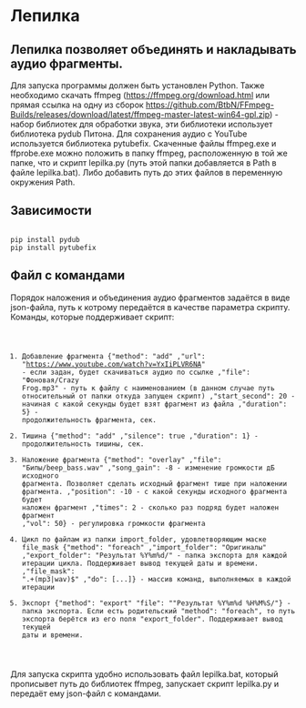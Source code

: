 # Лепилка
## Лепилка позволяет объединять и накладывать аудио фрагменты.
Для запуска программы должен быть установлен Python. Также необходимо скачать ffmpeg (https://ffmpeg.org/download.html или прямая ссылка на одну из сборок https://github.com/BtbN/FFmpeg-Builds/releases/download/latest/ffmpeg-master-latest-win64-gpl.zip) - набор библиотек для обработки звука, эти библиотеки использует библиотека pydub Питона. Для сохранения аудио с YouTube используется библиотека pytubefix.
Скаченные файлы ffmpeg.exe и ffprobe.exe можно положить в папку ffmpeg, расположенную в той же папке, что и скрипт lepilka.py (путь этой папки добавляется в Path в файле lepilka.bat). Либо добавить путь до этих файлов в переменную окружения Path.

## Зависимости
<code>
pip install pydub
pip install pytubefix
</code>

## Файл с командами
Порядок наложения и объединения аудио фрагментов задаётся в виде json-файла, путь к котрому передаётся в качестве параметра скрипту.
Команды, которые поддерживает скрипт:
<code>
1. Добавление фрагмента
  {"method": "add"
  ,"url": "https://www.youtube.com/watch?v=YxIiPLVR6NA" - если задан, будет скачиваться аудио по ссылке 
  ,"file": "Фоновая/Crazy Frog.mp3"  - путь к файлу с наименованием (в данном случае путь относительный от папки откуда запущен скрипт)
  ,"start_second": 20                - начиная с какой секунды будет взят фрагмент из файла
  ,"duration": 5}                    - продолжительность фрагмента, сек.
2. Тишина
  {"method": "add"
  ,"silence": true
  ,"duration": 1}                    - продолжительность тишины, сек.
3. Наложение фрагмента 
  {"method": "overlay"
  ,"file": "Бипы/beep_bass.wav"
  ,"song_gain": -8                   - изменение громкости дБ исходного фрагмента. Позволяет сделать исходный фрагмент тише при наложении фрагмента.
  ,"position": -10                   - с какой секунды исходного фрагмента будет наложен фрагмент
  ,"times": 2                        - сколько раз подряд будет наложен фрагмент
  ,"vol": 50}                        - регулировка громкости фрагмента
4. Цикл по файлам из папки import_folder, удовлетворяющим маске file_mask
  {"method": "foreach"
  ,"import_folder": "Оригиналы"
  ,"export_folder": "Результат %Y%m%d/"  - папка экспорта для каждой итерации цикла. Поддерживает вывод текущей даты и времени.
  ,"file_mask": ".+(mp3|wav)$"
  ,"do": [...]}                      - массив команд, выполняемых в каждой итерации
5. Экспорт
  {"method": "export"
  "file": ""Результат %Y%m%d %H%M%S/"}  - папка экспорта. Если есть родительский "method": "foreach", то путь экспорта берётся из его поля "export_folder". Поддерживает вывод текущей даты и времени.
</code>

Для запуска скрипта удобно использовать файл lepilka.bat, который прописывет путь до библиотек ffmpeg, запускает скрипт lepilka.py и передаёт ему json-файл с командами.
